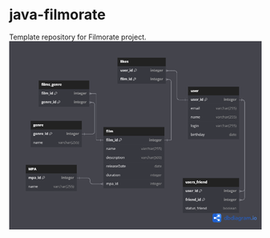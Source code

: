 # java-filmorate
Template repository for Filmorate project.
![Это ссылка на ER диаграмму по данному проекту](https://github.com/Balu1294/java-filmorate/blob/add-database/ER-%D0%B4%D0%B8%D0%B0%D0%B3%D1%80%D0%B0%D0%BC%D0%BC%D0%B0%20filmorate.png)
